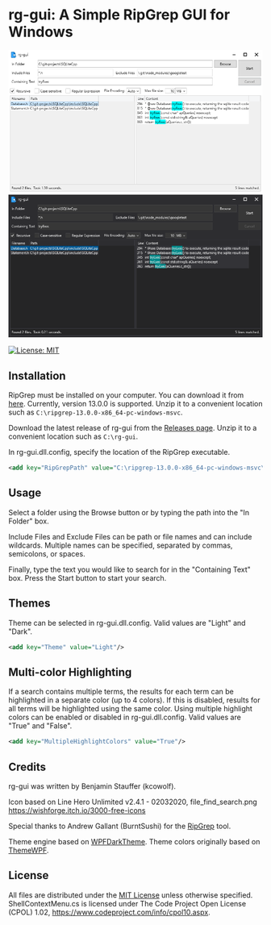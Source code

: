 ﻿# rg-gui: A Simple RipGrep GUI for Windows

![screenshot](screenshot.png)
![screenshot2](screenshot2.png)

[![License: MIT](https://img.shields.io/github/license/kcowolf/rg-gui)](https://opensource.org/licenses/MIT)

## Installation

RipGrep must be installed on your computer.  You can download it from [here](https://github.com/BurntSushi/ripgrep/releases).  Currently, version 13.0.0 is supported.  Unzip it to a convenient location such as `C:\ripgrep-13.0.0-x86_64-pc-windows-msvc`.

Download the latest release of rg-gui from the [Releases page](https://github.com/kcowolf/rg-gui/releases).  Unzip it to a convenient location such as `C:\rg-gui`.

In rg-gui.dll.config, specify the location of the RipGrep executable.

```xml
<add key="RipGrepPath" value="C:\ripgrep-13.0.0-x86_64-pc-windows-msvc\rg.exe"/>
```


## Usage

Select a folder using the Browse button or by typing the path into the "In Folder" box.

Include Files and Exclude Files can be path or file names and can include wildcards.  Multiple names can be specified, separated by commas, semicolons, or spaces.

Finally, type the text you would like to search for in the "Containing Text" box.  Press the Start button to start your search.


## Themes

Theme can be selected in rg-gui.dll.config.  Valid values are "Light" and "Dark".

```xml
<add key="Theme" value="Light"/>
```


## Multi-color Highlighting

If a search contains multiple terms, the results for each term can be highlighted in a separate color (up to 4 colors).  If this is disabled, results for all terms will be highlighted using the same color.  Using multiple highlight colors can be enabled or disabled in rg-gui.dll.config.  Valid values are "True" and "False".

```xml
<add key="MultipleHighlightColors" value="True"/>
```


## Credits

rg-gui was written by Benjamin Stauffer (kcowolf).

Icon based on Line Hero Unlimited v2.4.1 - 02032020, file_find_search.png
https://wishforge.itch.io/3000-free-icons

Special thanks to Andrew Gallant (BurntSushi) for the [RipGrep](https://github.com/BurntSushi/ripgrep) tool.

Theme engine based on [WPFDarkTheme](https://github.com/AngryCarrot789/WPFDarkTheme).  Theme colors originally based on [ThemeWPF](https://github.com/Verta-IT/ThemeWPF/tree/main/Source/VertaIT.WPF.Theme).

## License

All files are distributed under the [MIT License](LICENSE) unless otherwise specified.  ShellContextMenu.cs is licensed under The Code Project Open License (CPOL) 1.02, https://www.codeproject.com/info/cpol10.aspx.
